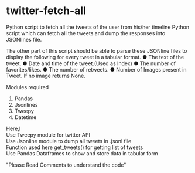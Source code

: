 # twitter-fetch-all
Python script to fetch all the tweets of the user from his/her timeline
 Python script which can fetch all the tweets  and dump the responses into JSONlines file.
 
 The other part of this script should be able to parse these JSONline files to display the
 following for every tweet in a tabular format.
● The text of the tweet.
● Date and time of the tweet.(Used as Index)
● The number of favorites/likes.
● The number of retweets.
● Number of Images present in Tweet. If no image returns None.

Modules required
<ol>
 <li>Pandas</li>
 <li>Jsonlines</li>
 <li>Tweepy</li>
 <li>Datetime</li>
</ol>

Here,I<br>
Use Tweepy module for twitter API<br>
Use Jsonline module to dump all tweets in .jsonl file<br>
Function used here get_tweets() for getting list of tweets<br>
Use Pandas Dataframes to show and store data in tabular form<br>








"Please Read Comments to understand the code"
